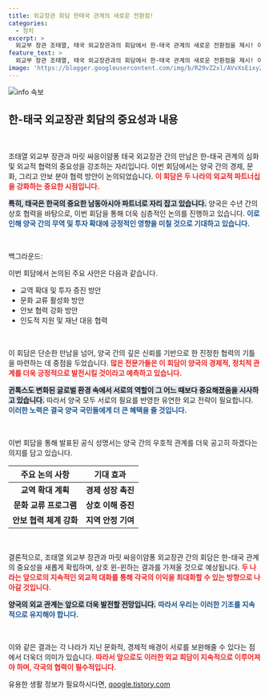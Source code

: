```yaml
---
title: 외교장관 회담 한태국 관계의 새로운 전환점!
categories:
  - 정치
excerpt: >
  외교부 장관 조태열, 태국 외교장관과의 회담에서 한-태국 관계의 새로운 전환점을 제시! 이 역사적 만남의 뒷이야기를 클릭해 확인해보세요!
feature_text: >
  외교부 장관 조태열, 태국 외교장관과의 회담에서 한-태국 관계의 새로운 전환점을 제시! 이 역사적 만남의 뒷이야기를 클릭해 확인해보세요!
image: 'https://blogger.googleusercontent.com/img/b/R29vZ2xl/AVvXsEixyZcFfHzMRdzZMjFBmAUKJYCLCGyLL1o632UiGVXcaFdKo_bkvkuCioo0uUKlGfBVcT3P84aROyZIXSBEx3Aw5nCQ3pTgDom1WDC4m8eifvWiAmWEEVb4x6G_l8C0QH225ldMjyaFvpxGEBGNO37VmDTDMHGhJPq73UglMfDca1-0aw/s1600/blogspot.png'
---
```


<p><img src="https://blogger.googleusercontent.com/img/b/R29vZ2xl/AVvXsEixyZcFfHzMRdzZMjFBmAUKJYCLCGyLL1o632UiGVXcaFdKo_bkvkuCioo0uUKlGfBVcT3P84aROyZIXSBEx3Aw5nCQ3pTgDom1WDC4m8eifvWiAmWEEVb4x6G_l8C0QH225ldMjyaFvpxGEBGNO37VmDTDMHGhJPq73UglMfDca1-0aw/s1600/blogspot.png" alt="info 속보" /></p>

<h2 data-ke-size="size26">한-태국 외교장관 회담의 중요성과 내용</h2>

<p data-ke-size="size16">&nbsp;</p>

<p>조태열 외교부 장관과 마릿 싸응이얌퐁 태국 외교장관 간의 만남은 한-태국 관계의 심화 및 외교적 협력의 중요성을 강조하는 자리입니다. 이번 회담에서는 양국 간의 경제, 문화, 그리고 안보 분야 협력 방안이 논의되었습니다. <b><span style="color: #ee2323;">이 회담은 두 나라의 외교적 파트너십을 강화하는 중요한 시점입니다.</span></b> </p>

<p><b><span style="background-color: #21538527;">특히, 태국은 한국의 중요한 남동아시아 파트너로 자리 잡고 있습니다.</span></b> 양국은 수년 간의 상호 협력을 바탕으로, 이번 회담을 통해 더욱 심층적인 논의를 진행하고 있습니다. <b><span style="color: #1a5490;"> 이로 인해 양국 간의 무역 및 투자 확대에 긍정적인 영향을 미칠 것으로 기대하고 있습니다.</span></b> </p>

<p data-ke-size="size16">&nbsp;</p>

<p>백그라운드: </p>

<p>이번 회담에서 논의된 주요 사안은 다음과 같습니다.</p>

<ul>
    <li>교역 확대 및 투자 증진 방안</li>
    <li>문화 교류 활성화 방안</li>
    <li>안보 협력 강화 방안</li>
    <li>인도적 지원 및 재난 대응 협력</li>
</ul>

<p data-ke-size="size16">&nbsp;</p>

<p>이 회담은 단순한 만남을 넘어, 양국 간의 깊은 신뢰를 기반으로 한 진정한 협력의 기틀을 마련하는 데 중점을 두었습니다. <b><span style="color: #ee2323;">많은 전문가들은 이 회담이 양국의 경제적, 정치적 관계를 더욱 긍정적으로 발전시킬 것이라고 예측하고 있습니다.</span></b> </p>

<p><b><span style="background-color: #21538527;">귄톡스도 변화된 글로벌 환경 속에서 서로의 역할이 그 어느 때보다 중요해졌음을 시사하고 있습니다.</span></b> 따라서 양국 모두 서로의 필요를 반영한 유연한 외교 전략이 필요합니다. <b><span style="color: #1a5490;">이러한 노력은 결국 양국 국민들에게 더 큰 혜택을 줄 것입니다.</span></b></p>

<p data-ke-size="size16">&nbsp;</p>

<p>이번 회담을 통해 발표된 공식 성명서는 양국 간의 우호적 관계를 더욱 공고히 하겠다는 의지를 담고 있습니다. </p>

<table style="border-collapse: collapse; width: 100%;">
    <thead>
        <tr>
            <th style="text-align: center;">주요 논의 사항</th>
            <th style="text-align: center;">기대 효과</th>
        </tr>
    </thead>
    <tbody>
        <tr>
            <td style="text-align: center; height: 17px;"><b>교역 확대 계획</b></td>
            <td style="text-align: center; height: 17px;"><b>경제 성장 촉진</b></td>
        </tr>
        <tr>
            <td style="text-align: center; height: 17px;"><b>문화 교류 프로그램</b></td>
            <td style="text-align: center; height: 17px;"><b>상호 이해 증진</b></td>
        </tr>
        <tr>
            <td style="text-align: center; height: 17px;"><b>안보 협력 체계 강화</b></td>
            <td style="text-align: center; height: 17px;"><b>지역 안정 기여</b></td>
        </tr>
    </tbody>
</table>

<p data-ke-size="size16">&nbsp;</p>

<p>결론적으로, 조태열 외교부 장관과 마릿 싸응이얌퐁 외교장관 간의 회담은 한-태국 관계의 중요성을 새롭게 확립하며, 상호 윈-윈하는 결과를 가져올 것으로 예상됩니다. <b><span style="color: #ee2323;">두 나라는 앞으로의 지속적인 외교적 대화를 통해 각국의 이익을 최대화할 수 있는 방향으로 나아갈 것입니다.</span></b> </p>

<p><b><span style="background-color: #21538527;">양국의 외교 관계는 앞으로 더욱 발전할 전망입니다.</span></b> <b><span style="color: #1a5490;">따라서 우리는 이러한 기조를 지속적으로 유지해야 합니다.</span></b> </p>

<p data-ke-size="size16">&nbsp;</p>

<p>이와 같은 결과는 각 나라가 지닌 문화적, 경제적 배경이 서로를 보완해줄 수 있다는 점에서 더욱더 의미가 있습니다. <b><span style="color: #ee2323;">따라서 앞으로도 이러한 외교 회담이 지속적으로 이루어져야 하며, 각국의 협력이 필수적입니다.</span></b></p>
유용한 생활 정보가 필요하시다면, <a href="https://qoogle.tistory.com" rel="dofollow">qoogle.tistory.com</a>


